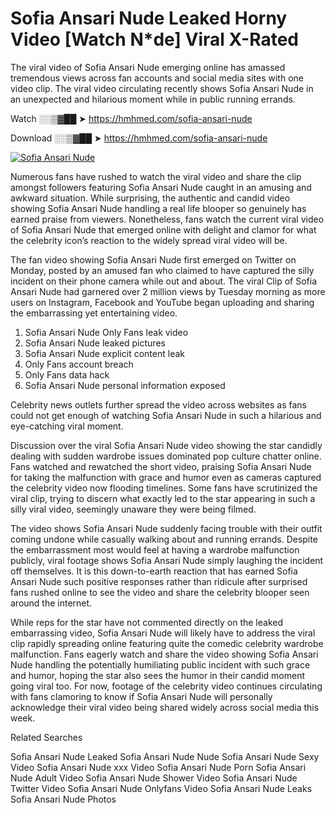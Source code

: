 ﻿# Sofia Ansari Nude Leaked Horny Video [Watch N*de] Viral X-Rated

The viral video of ﻿Sofia Ansari Nude emerging online has amassed tremendous views across fan accounts and social media sites with one video clip. The viral video circulating recently shows ﻿Sofia Ansari Nude in an unexpected and hilarious moment while in public running errands. 

Watch ░░▒▓██ ➤ https://hmhmed.com/sofia-ansari-nude

Download ░░▒▓██ ➤ https://hmhmed.com/sofia-ansari-nude

[![Sofia Ansari Nude](https://i.imgur.com/dJHk4Zq.gif)](https://hmhmed.com/sofia-ansari-nude)

Numerous fans have rushed to watch the viral video and share the clip amongst followers featuring ﻿Sofia Ansari Nude caught in an amusing and awkward situation. While surprising, the authentic and candid video showing ﻿Sofia Ansari Nude handling a real life blooper so genuinely has earned praise from viewers. Nonetheless, fans watch the current viral video of ﻿Sofia Ansari Nude that emerged online with delight and clamor for what the celebrity icon’s reaction to the widely spread viral video will be.

The fan video showing ﻿Sofia Ansari Nude first emerged on Twitter on Monday, posted by an amused fan who claimed to have captured the silly incident on their phone camera while out and about. The viral Clip of ﻿Sofia Ansari Nude had garnered over 2 million views by Tuesday morning as more users on Instagram, Facebook and YouTube began uploading and sharing the embarrassing yet entertaining video. 

1. ﻿Sofia Ansari Nude Only Fans leak video
2. ﻿Sofia Ansari Nude leaked pictures
3. ﻿Sofia Ansari Nude explicit content leak
4. Only Fans account breach
5. Only Fans data hack
6. ﻿Sofia Ansari Nude personal information exposed

Celebrity news outlets further spread the video across websites as fans could not get enough of watching ﻿Sofia Ansari Nude in such a hilarious and eye-catching viral moment. 

Discussion over the viral ﻿Sofia Ansari Nude video showing the star candidly dealing with sudden wardrobe issues dominated pop culture chatter online. Fans watched and rewatched the short video, praising ﻿Sofia Ansari Nude for taking the malfunction with grace and humor even as cameras captured the celebrity video now flooding timelines. Some fans have scrutinized the viral clip, trying to discern what exactly led to the star appearing in such a silly viral video, seemingly unaware they were being filmed.

The video shows ﻿Sofia Ansari Nude suddenly facing trouble with their outfit coming undone while casually walking about and running errands. Despite the embarrassment most would feel at having a wardrobe malfunction publicly, viral footage shows ﻿Sofia Ansari Nude simply laughing the incident off themselves. It is this down-to-earth reaction that has earned ﻿Sofia Ansari Nude such positive responses rather than ridicule after surprised fans rushed online to see the video and share the celebrity blooper seen around the internet.  

While reps for the star have not commented directly on the leaked embarrassing video, ﻿Sofia Ansari Nude will likely have to address the viral clip rapidly spreading online featuring quite the comedic celebrity wardrobe malfunction. Fans eagerly watch and share the video showing ﻿Sofia Ansari Nude handling the potentially humiliating public incident with such grace and humor, hoping the star also sees the humor in their candid moment going viral too. For now, footage of the celebrity video continues circulating with fans clamoring to know if ﻿Sofia Ansari Nude will personally acknowledge their viral video being shared widely across social media this week.

Related Searches

﻿Sofia Ansari Nude Leaked
﻿Sofia Ansari Nude Nude
﻿Sofia Ansari Nude Sexy Video
﻿Sofia Ansari Nude xxx Video
﻿Sofia Ansari Nude Porn
﻿Sofia Ansari Nude Adult Video
﻿Sofia Ansari Nude Shower Video
﻿Sofia Ansari Nude Twitter Video
﻿Sofia Ansari Nude Onlyfans Video
﻿Sofia Ansari Nude Leaks
﻿Sofia Ansari Nude Photos